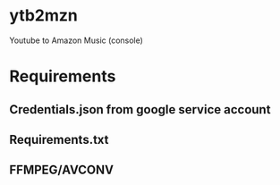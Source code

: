 # ytb2mzn
Youtube to Amazon Music (console)


# Requirements

## Credentials.json from google service account

## Requirements.txt

## FFMPEG/AVCONV
